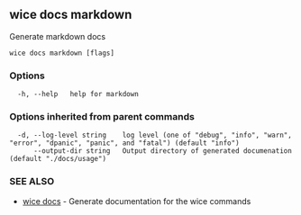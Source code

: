 ## wice docs markdown

Generate markdown docs

```
wice docs markdown [flags]
```

### Options

```
  -h, --help   help for markdown
```

### Options inherited from parent commands

```
  -d, --log-level string    log level (one of "debug", "info", "warn", "error", "dpanic", "panic", and "fatal") (default "info")
      --output-dir string   Output directory of generated documenation (default "./docs/usage")
```

### SEE ALSO

* [wice docs](wice_docs.md)	 - Generate documentation for the wice commands

